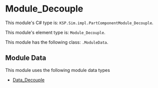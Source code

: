 # Module_Decouple

This module's C# type is: `KSP.Sim.impl.PartComponentModule_Decouple`.

This module's element type is: `Module_Decouple`.

This module has the following class: `.ModuleData`.

## Module Data

This module uses the following module data types

- [Data_Decouple](Data_Decouple.md)